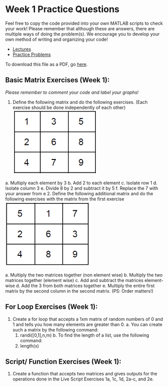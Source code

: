 # Week 1 Practice Questions
Feel free to copy the code provided into your own MATLAB scripts to check your work! Please remember that although these are answers, there are multiple ways of doing the problem(s). We encourage you to develop your own method of writing and organizing your code!
- [Lectures](https://jacksonburns.github.io/MATLAB-Start-to-Finish/Lectures/Lectures-Landing-Page)
- [Practice Problems](https://jacksonburns.github.io/MATLAB-Start-to-Finish/Practice-Problems/Practice-Problems-Landing-Page)

To download this file as a PDF, go [here](https://github.com/JacksonBurns/MATLAB-Start-to-Finish/blob/master/Practice-Problems/Week-1/Mini-Assignment%20Week%201.pdf).


## **Basic Matrix Exercises (Week 1):**
*Please remember to comment your code and label your graphs!*
1. Define the following matrix and do the following exercises. (Each exercise should be done independently of each other)
![Image of Matrix needed for problem 1](matrix_1.png)

  a. Multiply each element by 3
  b. Add 2 to each element
  c. Isolate row 1
  d. Isolate column 3
  e. Divide 8 by 2 and subtract it by 5
  f. Replace the 7 with your answer from e
2. Define the following additional matrix and do the following exercises with the matrix from the first exercise
![Image of Matrix needed for problem 2](matrix_2.png)
	
  a. Multiply the two matrices together (non element wise)
  b. Multiply the two matrices together (element wise)
  c. Add and subtract the matrices element-wise
  d. Add the 3 from both matrices together
  e. Multiply the entire first matrix by the second column in the second matrix. (PS: Order matters!)
	
## **For Loop Exercises (Week 1):**
1. Create a for loop that accepts a 1xm matrix of random numbers of 0 and 1 and tells you how many elements are greater than 0.
  a. You can create such a matrix by the following command:
    1. randi([0,1],n,m)
  b. To find the length of a list, use the following command:
    1. length(x)

## **Script/ Function Exercises (Week 1):**

1. Create a function that accepts two matrices and gives outputs for the operations done in the Live Script Exercises 1a, 1c, 1d, 2a-c, and 2e.
